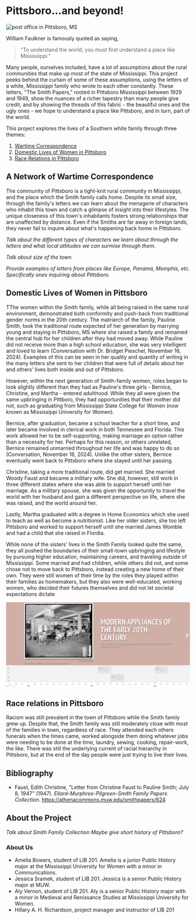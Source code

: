 # Pittsboro...and beyond!

![post office in Pittsboro, MS](https://github.com/hillaryAHR/LIB-201/blob/main/narrative-images/Pittsboro-PO.jpg)

William Faulkner is famously quoted as saying, 
> "To understand the world, you must first understand a place like Mississippi." 

Many people, ourselves included, have a lot of assumptions about the rural communities that make up most of the state of Mississippi. This project peeks behind the curtain of some of these assumptions, using the letters of a white, Mississippi family who wrote to each other constantly. These letters, "The Smith Papers," rooted in Pittsboro Mississippi between 1929 and 1949, show the nuances of a richer tapestry than many people give credit, and by showing the threads of this fabric - the beautiful ones and the ugly ones - we hope to understand a place like Pittsboro, and in turn, part of the world.

This project explores the lives of a Southern white family through three themes:

1. [Wartime Correspondence](##a-network-of-wartime-correspondence)
2. [Domestic Lives of Women in Pittsboro](##domestic-lives-of-women-in-pittsboro)
3. [Race Relations in Pittsboro](##race-relations-in-pittsboro)

## A Network of Wartime Correspondence
<!--This is where AMELIA will tie in your subtopic 1 to the main idea-->
The community of Pittsboro is a tight-knit rural community in Mississippi, and the place which the Smith family calls *home*. Despite its small size, through the family's letters we can learn about the menagerie of characters who inhabit this town and catch a glimpse of insight into their lifestyles. The unique closeness of this town's inhabitants fosters strong relationships that are unaffected by distance. Even if the Smiths are far away in foreign lands, they never fail to inquire about what's happening back home in Pittsboro.

*Talk about the different types of characters we learn about through the letters and what local attitudes we can surmise through them.*
<!--placeholder for images of network analysis-->
*Talk about size of the town*
<!--placeholder for map of pittsboro-->
*Provide examples of letters from places like Europe, Panama, Memphis, etc. Specifically ones inquiring about Pittsboro.*
<!--placeholder identifying where different Smith members were at different times-->

## Domestic Lives of Women in Pittsboro
<!--This is where ALY will tie in your subtopic 2 to the main idea-->
TThe women within the Smith family, while all being raised in the same rural environment, demonstrated both conformity and push-back from traditional gender norms in the 20th century. The matriarch of the family, Pauline Smith, took the traditional route expected of her generation by marrying young and staying in Pittsboro, MS where she raised a family and remained the central hub for her children after they had moved away. While Pauline did not receive more than a high school education, she was very intelligent and loved to learn (Conversation with Dr. Bridget Pieschel, November 16, 2024). Examples of this can be seen in her quality and quantity of writing in the many letters she sent to her children that were full of details about her and others' lives both inside and out of Pittsboro. 

<!--let's break up all of this text somehow. Since you talk about Pauline most in the 1st paragraph, it might be a good idea to bring up how she also was economically savvy, using sewing as a cottage industry to pay taxes on her home-->

However, within the next generation of Smith-family women, roles began to look slightly different than they had as Pauline's three girls - Bernice, Christine, and Martha - entered adulthood. While they all were given the same upbringing in Pittboro, they had opportunities that their mother did not, such as graduating from Mississippi State College for Women (now known as Mississippi University for Women). 

Bernice, after graduation, became a school teacher for a short time, and later became involved in clerical work in both Tennessee and Florida. This work allowed her to be self-supporting, making marriage an option rather than a necessity for her. Perhaps for this reason, or others unrelated, Bernice remained unmarried throughout her life and was happy to do so (Conversation, November 16, 2024). Unlike the other sisters, Bernice eventually went back to Pittsboro where she stayed until her passing. <!--perhaps a photo of Bernice? See the photos folder in the smith-collection folder-->

Christine, taking a more traditional route, did get married. She married Woody Faust and became a military wife. She did, however, still work in three different states where she was able to support herself until her marriage. As a military spouse, she was given the opportunity to travel the world with her husband and gain a different perspective on life, where she was raised, and the world around her. <!--this could be a great place to introduce how even though she traveled the world, her domestic sphere followed her, as evidenced by her intrigue in modern appliances, and the timeline that you made-->

Lastly, Martha graduated with a degree in Home Economics which she used to teach as well as become a nutritionist. Like her older sisters, she too left Pittsboro and worked to support herself until she married James Womble and had a child that she raised in Flordia. <!--photo of martha?-->

While none of the sisters' lives in the Smith Family looked quite the same, they all pushed the boundaries of their small-town upbringing and lifestyle by pursuing higher education, maintaining careers, and traveling outside of Mississippi. Some married and had children, while others did not, and some chose not to move back to Pittsboro, instead creating a new home of their own. They were still women of their time by the roles they played within their families as homemakers, but they also were well-educated, working women, who decided their futures themselves and did not let societal expectations dictate

<!--Placeholder for embedded links to timelines-->

[![appliances timeline image](https://github.com/hillaryAHR/LIB-201/blob/main/narrative-images/appliances-timeline.png)](https://cdn.knightlab.com/libs/timeline3/latest/embed/index.html?source=1PTZMhHBsxN0BphCQpLCiKn85OyluZE4CQpg3MRphjj4&font=Default&lang=en&initial_zoom=2&height=650)

<!--groceries timeline image:https://github.com/hillaryAHR/LIB-201/blob/main/narrative-images/groceries-timeline.png-->
<!--sewing timeline image: https://github.com/hillaryAHR/LIB-201/blob/main/narrative-images/sewing-timeline.png-->


## Race relations in Pittsboro
<!--This is where JESS will tie in your subtopic 3 to the main idea--> Racism was still prevalent in the town of Pittsboro while the Smith family grew up. Despite that, the Smith family was still moderately close with most of the families in town, regardless of race. They attended each others funerals when the times came, worked alongside them doing whatever jobs were needing to be done at the time, laundry, sewing, cooking, repair-work, the like. There was still the underlying current of racial hierarchy in Pittsboro, but at the end of the day people were just trying to live their lives.

<!--Placeholder for referencing letters with racial language and/or changes over time-->

<!--url for letter from Christine - https://github.com/hillaryAHR/LIB-201/blob/main/narrative-images/from-19470708-christine.png-->

<!--Placeholder for possible ngram analysis on racial language pictures-->

<!--url for ngram frequency - https://github.com/hillaryAHR/LIB-201/blob/main/narrative-images/ngrams-screenshot-20241203.png-->

<!--URL for ngram wordcloud - https://github.com/hillaryAHR/LIB-201/blob/main/narrative-images/ngrams-wordcloud-screenshot.png-->

## Bibliography
<!--cite important sources from modules and letters in the narrative here-->
- Faust, Edith Christine, "Letter from Christine Faust to Pauline Smith; July 8, 1947" (1947). *Ellard-Murphree-Pilgreen-Smith Family Papers Collection.*
https://athenacommons.muw.edu/smithpapers/624

## About the Project
<!--give more context about the project you're writing. Think of it as a thesis statement for a paper-->

*Talk about Smith Family Collection*
*Maybe give short history of Pittsboro?*

### About Us
<!--Add your info in the list before me-->
- Amelia Bowers, student of LIB 201. Amelia is a junior Public History major at the Mississippi University for Women with a minor in Communications.
- Jessica Sramek, student of LIB 201. Jessica is a senior Public History major at MUW.
- Aly Vernon, student of LIB 201. Aly is a senior Public History major with a minor in Medieval and Renissance Studies at Mississippi University for Women.
- Hillary A. H. Richardson, project manager and instructor of LIB 201